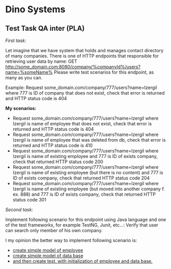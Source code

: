 # Dino Systems

## Test Task QA inter (PLA) 
  
 *First task:*
 
 Let imagine that we have system that holds and manages contact directory of many companies. 
 There is one of HTTP endpoints that responsible for retrieving user data by name: 
 GET http://some_domain.com:8080/company/%companyId%/users?name=%someName% 
 Please write test scenarios for this endpoint, as many as you can. 
 
  Example:  Request some_domain.com/company/777/users?name=Izergil where 777 is ID of 
  company that does not exist, check that error is returned and HTTP status code is 404
  
  **My   scenarios:**
  - Request some_domain.com/company/777/users?name=Izergil where Izergil 
  is name of employee that does not exist, check that error is returned and 
  HTTP status code is 404
  -  Request some_domain.com/company/777/users?name=Izergil where Izergil is 
  name of employee that was deleted from db, check that error is returned and 
  HTTP status code is 410
  - Request some_domain.com/company/777/users?name=Izergil where Izergil is name 
  of existing employee and 777 is ID of exists company, check that returned HTTP 
  status code 200
  - Request some_domain.com/company/777/users?name=Izergil where Izergil is name 
  of existing employee (but there is no content) and 777 is ID of exists company, 
  check that returned HTTP status code 204
  - Request some_domain.com/company/777/users?name=Izergil where Izergil is name 
  of existing employee (but moved into another company f. ex. 888) and 777 is ID 
  of exists company, check that returned HTTP status code 301
  
  *Second task:*
  
  Implement following scenario for this endpoint using Java language and one of 
  the test frameworks, for example TestNG, Junit, etc...: Verify that user can 
  search only member of his own company.

I my opinion the better way to implement following scenario is:
- [create simple model of employee](https://github.com/DannyFo/dynoSystems/blob/master/src/Employee.java)
- [create simple model of data base](https://github.com/DannyFo/dynoSystems/blob/master/src/Database.java)
- [and then create test, with initialization of employee and data base.](https://github.com/DannyFo/dynoSystems/blob/master/src/DatabaseTest.java)

